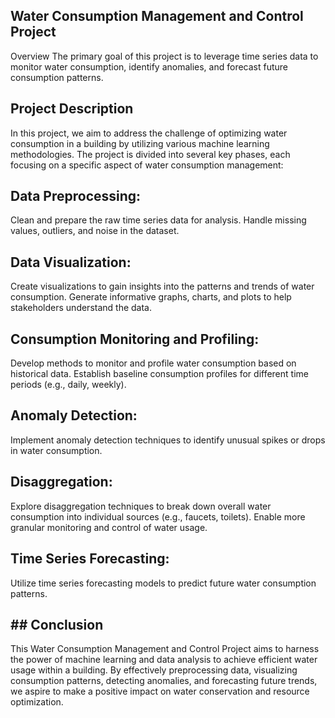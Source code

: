 ## Water Consumption Management and Control Project
Overview
The primary goal of this project is to leverage time series data to monitor water consumption, identify anomalies, and forecast future consumption patterns.

## Project Description
In this project, we aim to address the challenge of optimizing water consumption in a building by utilizing various machine learning methodologies. The project is divided into several key phases, each focusing on a specific aspect of water consumption management:

## Data Preprocessing:

Clean and prepare the raw time series data for analysis.
Handle missing values, outliers, and noise in the dataset.
## Data Visualization:

Create visualizations to gain insights into the patterns and trends of water consumption.
Generate informative graphs, charts, and plots to help stakeholders understand the data.
## Consumption Monitoring and Profiling:

Develop methods to monitor and profile water consumption based on historical data.
Establish baseline consumption profiles for different time periods (e.g., daily, weekly).
## Anomaly Detection:

Implement anomaly detection techniques to identify unusual spikes or drops in water consumption.
## Disaggregation:

Explore disaggregation techniques to break down overall water consumption into individual sources (e.g., faucets, toilets).
Enable more granular monitoring and control of water usage.
## Time Series Forecasting:

Utilize time series forecasting models to predict future water consumption patterns.

## ## Conclusion
This Water Consumption Management and Control Project aims to harness the power of machine learning and data analysis to achieve efficient water usage within a building. By effectively preprocessing data, visualizing consumption patterns, detecting anomalies, and forecasting future trends, we aspire to make a positive impact on water conservation and resource optimization.
